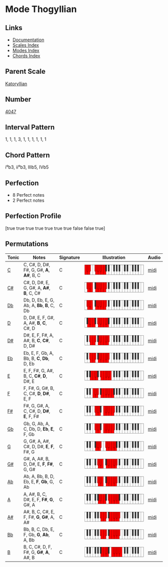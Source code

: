 # Mode Thogyllian

## Links

- [Documentation](README.md)
- [Scales Index](Scales.md)
- [Modes Index](Modes.md)
- [Chords Index](Chords.md)

## Parent Scale

[Katoryllian](ScaleKatoryllian.md)

## Number

[4047](https://ianring.com/musictheory/scales/4047)

## Interval Pattern

1, 1, 1, 3, 1, 1, 1, 1, 1, 1

## Chord Pattern

i⁰b3, ii⁰b3, IIIb5, IVb5

## Perfection

- 8 Perfect notes
- 2 Perfect notes

## Perfection Profile

[true true true true true true true false false true]

## Permutations

| Tonic | Notes | Signature | Illustration | Audio |
|-------|-------|-----------|--------------|-------|
| [C](ModeCNaturalThogyllian.md) | C, C#, D, D#, F#, G, G#, **A**, **A#**, B, C | C | ![CNaturalThogyllian](ModeCNaturalThogyllian.png) | [midi](https://github.com/edipermadi/music/blob/main/docs/ModeCNaturalThogyllian.mid?raw=true) |
| [C#](ModeCSharpThogyllian.md) | C#, D, D#, E, G, G#, A, **A#**, **B**, C, C# | C | ![CSharpThogyllian](ModeCSharpThogyllian.png) | [midi](https://github.com/edipermadi/music/blob/main/docs/ModeCSharpThogyllian.mid?raw=true) |
| [Db](ModeDFlatThogyllian.md) | Db, D, Eb, E, G, Ab, A, **Bb**, **B**, C, Db | C | ![DFlatThogyllian](ModeDFlatThogyllian.png) | [midi](https://github.com/edipermadi/music/blob/main/docs/ModeDFlatThogyllian.mid?raw=true) |
| [D](ModeDNaturalThogyllian.md) | D, D#, E, F, G#, A, A#, **B**, **C**, C#, D | C | ![DNaturalThogyllian](ModeDNaturalThogyllian.png) | [midi](https://github.com/edipermadi/music/blob/main/docs/ModeDNaturalThogyllian.mid?raw=true) |
| [D#](ModeDSharpThogyllian.md) | D#, E, F, F#, A, A#, B, **C**, **C#**, D, D# | C | ![DSharpThogyllian](ModeDSharpThogyllian.png) | [midi](https://github.com/edipermadi/music/blob/main/docs/ModeDSharpThogyllian.mid?raw=true) |
| [Eb](ModeEFlatThogyllian.md) | Eb, E, F, Gb, A, Bb, B, **C**, **Db**, D, Eb | C | ![EFlatThogyllian](ModeEFlatThogyllian.png) | [midi](https://github.com/edipermadi/music/blob/main/docs/ModeEFlatThogyllian.mid?raw=true) |
| [E](ModeENaturalThogyllian.md) | E, F, F#, G, A#, B, C, **C#**, **D**, D#, E | C | ![ENaturalThogyllian](ModeENaturalThogyllian.png) | [midi](https://github.com/edipermadi/music/blob/main/docs/ModeENaturalThogyllian.mid?raw=true) |
| [F](ModeFNaturalThogyllian.md) | F, F#, G, G#, B, C, C#, **D**, **D#**, E, F | C | ![FNaturalThogyllian](ModeFNaturalThogyllian.png) | [midi](https://github.com/edipermadi/music/blob/main/docs/ModeFNaturalThogyllian.mid?raw=true) |
| [F#](ModeFSharpThogyllian.md) | F#, G, G#, A, C, C#, D, **D#**, **E**, F, F# | C | ![FSharpThogyllian](ModeFSharpThogyllian.png) | [midi](https://github.com/edipermadi/music/blob/main/docs/ModeFSharpThogyllian.mid?raw=true) |
| [Gb](ModeGFlatThogyllian.md) | Gb, G, Ab, A, C, Db, D, **Eb**, **E**, F, Gb | C | ![GFlatThogyllian](ModeGFlatThogyllian.png) | [midi](https://github.com/edipermadi/music/blob/main/docs/ModeGFlatThogyllian.mid?raw=true) |
| [G](ModeGNaturalThogyllian.md) | G, G#, A, A#, C#, D, D#, **E**, **F**, F#, G | C | ![GNaturalThogyllian](ModeGNaturalThogyllian.png) | [midi](https://github.com/edipermadi/music/blob/main/docs/ModeGNaturalThogyllian.mid?raw=true) |
| [G#](ModeGSharpThogyllian.md) | G#, A, A#, B, D, D#, E, **F**, **F#**, G, G# | C | ![GSharpThogyllian](ModeGSharpThogyllian.png) | [midi](https://github.com/edipermadi/music/blob/main/docs/ModeGSharpThogyllian.mid?raw=true) |
| [Ab](ModeAFlatThogyllian.md) | Ab, A, Bb, B, D, Eb, E, **F**, **Gb**, G, Ab | C | ![AFlatThogyllian](ModeAFlatThogyllian.png) | [midi](https://github.com/edipermadi/music/blob/main/docs/ModeAFlatThogyllian.mid?raw=true) |
| [A](ModeANaturalThogyllian.md) | A, A#, B, C, D#, E, F, **F#**, **G**, G#, A | C | ![ANaturalThogyllian](ModeANaturalThogyllian.png) | [midi](https://github.com/edipermadi/music/blob/main/docs/ModeANaturalThogyllian.mid?raw=true) |
| [A#](ModeASharpThogyllian.md) | A#, B, C, C#, E, F, F#, **G**, **G#**, A, A# | C | ![ASharpThogyllian](ModeASharpThogyllian.png) | [midi](https://github.com/edipermadi/music/blob/main/docs/ModeASharpThogyllian.mid?raw=true) |
| [Bb](ModeBFlatThogyllian.md) | Bb, B, C, Db, E, F, Gb, **G**, **Ab**, A, Bb | C | ![BFlatThogyllian](ModeBFlatThogyllian.png) | [midi](https://github.com/edipermadi/music/blob/main/docs/ModeBFlatThogyllian.mid?raw=true) |
| [B](ModeBNaturalThogyllian.md) | B, C, C#, D, F, F#, G, **G#**, **A**, A#, B | C | ![BNaturalThogyllian](ModeBNaturalThogyllian.png) | [midi](https://github.com/edipermadi/music/blob/main/docs/ModeBNaturalThogyllian.mid?raw=true) |
